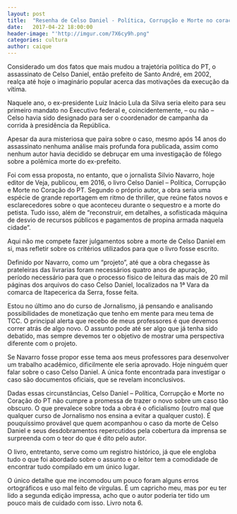```yaml
--- 
layout: post 
title:  "Resenha de Celso Daniel - Política, Corrupção e Morte no coração do PT" 
date:   2017-04-22 18:00:00 
header-image: "'http://imgur.com/7X6cy9h.png" 
categories: cultura 
author: caique
--- 
```


Considerado um dos fatos que mais mudou a trajetória política do PT, o assassinato de Celso Daniel, então prefeito de Santo André, em 2002, realça até hoje o imaginário popular acerca das motivações da execução da vítima.

Naquele ano, o ex-presidente Luiz Inácio Lula da Silva seria eleito para seu primeiro mandato no Executivo federal e, coincidentemente, – ou não – Celso havia sido designado para ser o coordenador de campanha da corrida à presidência da República.

Apesar da aura misteriosa que paira sobre o caso, mesmo após 14 anos do assassinato nenhuma análise mais profunda fora publicada, assim como nenhum autor havia decidido se debruçar em uma investigação de fôlego sobre a polêmica morte do ex-prefeito.

Foi com essa proposta, no entanto, que o jornalista Silvio Navarro, hoje editor de Veja, publicou, em 2016, o livro Celso Daniel – Política, Corrupção e Morte no Coração do PT.
Segundo o próprio autor, a obra seria uma espécie de grande reportagem em ritmo de thriller, que reúne fatos novos e esclarecedores sobre o que aconteceu durante o sequestro e a morte do petista. Tudo isso, além de “reconstruir, em detalhes, a sofisticada máquina de desvio de recursos públicos e pagamentos de propina armada naquela cidade”.

Aqui não me compete fazer julgamentos sobre a morte de Celso Daniel em si, mas refletir sobre os critérios utilizados para que o livro fosse escrito.

Definido por Navarro, como um “projeto”, até que a obra chegasse às prateleiras das livrarias foram necessários quatro anos de apuração, período necessário para que o processo físico de leitura das mais de 20 mil páginas dos arquivos do caso Celso Daniel, localizados na 1ª Vara da comarca de Itapecerica da Serra, fosse feita.

Estou no último ano do curso de Jornalismo, já pensando e analisando possibilidades de monetização que tenho em mente para meu tema de TCC. O principal alerta que recebo de meus professores é que devemos correr atrás de algo novo. O assunto pode até ser algo que já tenha sido debatido, mas sempre devemos ter o objetivo de mostrar uma perspectiva diferente com o projeto.

Se Navarro fosse propor esse tema aos meus professores para desenvolver um trabalho acadêmico, dificilmente ele seria aprovado. Hoje ninguém quer falar sobre o caso Celso Daniel. A única fonte encontrada para investigar o caso são documentos oficiais, que se revelam inconclusivos.

Dadas essas circunstâncias, Celso Daniel – Política, Corrupção e Morte no Coração do PT não cumpre a promessa de trazer o novo sobre um caso tão obscuro. O que prevalece sobre toda a obra é o oficialismo (outro mal que qualquer curso de Jornalismo nos ensina a evitar a qualquer custo). É pouquíssimo provável que quem acompanhou o caso da morte de Celso Daniel e seus desdobramentos repercutidos pela cobertura da imprensa se surpreenda com o teor do que é dito pelo autor.

O livro, entretanto, serve como um registro histórico, já que ele engloba tudo o que foi abordado sobre o assunto e o leitor tem a comodidade de encontrar tudo compilado em um único lugar.

O único detalhe que me incomodou um pouco foram alguns erros ortográficos e uso mal feito de vírgulas. É um capricho meu, mas por eu ter lido a segunda edição impressa, acho que o autor poderia ter tido um pouco mais de cuidado com isso. Livro nota 6.
